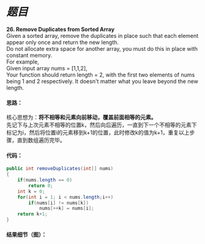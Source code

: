 # *题目*
**26. Remove Duplicates from Sorted Array**   
Given a sorted array, remove the duplicates in place such that each element appear only once and return the new length.   
Do not allocate extra space for another array, you must do this in place with constant memory.   
 For example,    
Given input array nums = [1,1,2],    
 Your function should return length = 2, with the first two elements of nums being 1 and 2 respectively. It doesn't matter what you leave beyond the new length.
#### 思路：
核心思想为：**将不相等和元素向前移动，覆盖前面相等的元素。**  
先记下与上次元素不相等的位置k，然后向后遍历，一直到下一个不相等的元素下标记为i，然后将位置i的元素移到k+1的位置，此时修改k的值为k+1，重复以上步骤，直到数组遍历完毕。
#### 代码：
```java
public int removeDuplicates(int[] nums)
{
    if(nums.length == 0)
        return 0;
    int k = 0;
    for(int i = 1; i < nums.length;i++)
        if(nums[i] != nums[k])
            nums[++k] = nums[i];
    return k+1;
}
```
#### 结果细节（图）：


